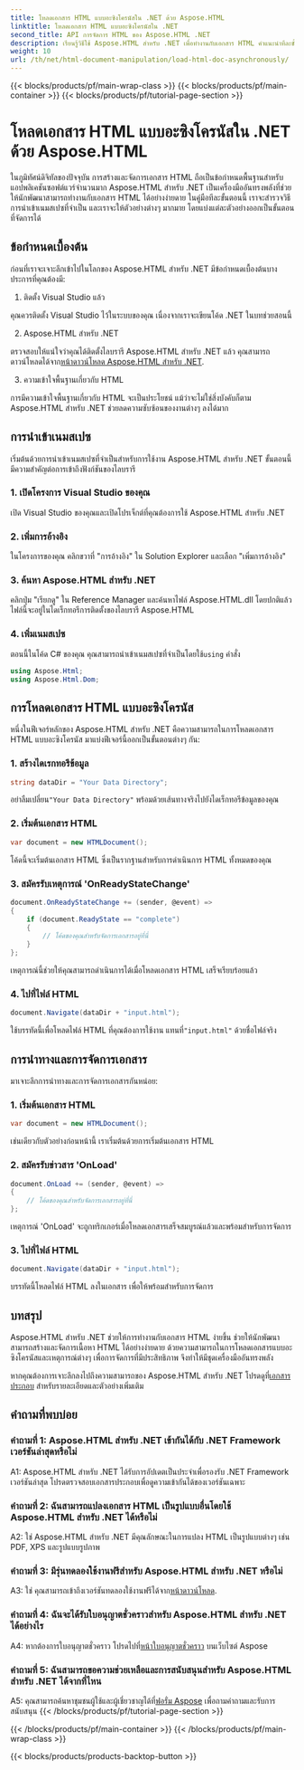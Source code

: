 ```yaml
---
title: โหลดเอกสาร HTML แบบอะซิงโครนัสใน .NET ด้วย Aspose.HTML
linktitle: โหลดเอกสาร HTML แบบอะซิงโครนัสใน .NET
second_title: API การจัดการ HTML ของ Aspose.HTML .NET
description: เรียนรู้วิธีใช้ Aspose.HTML สำหรับ .NET เพื่อทำงานกับเอกสาร HTML คำแนะนำทีละขั้นตอนพร้อมตัวอย่างและคำถามที่พบบ่อยสำหรับนักพัฒนา
weight: 10
url: /th/net/html-document-manipulation/load-html-doc-asynchronously/
---
```


{{< blocks/products/pf/main-wrap-class >}}
{{< blocks/products/pf/main-container >}}
{{< blocks/products/pf/tutorial-page-section >}}

# โหลดเอกสาร HTML แบบอะซิงโครนัสใน .NET ด้วย Aspose.HTML


ในภูมิทัศน์ดิจิทัลของปัจจุบัน การสร้างและจัดการเอกสาร HTML ถือเป็นข้อกำหนดพื้นฐานสำหรับแอปพลิเคชันซอฟต์แวร์จำนวนมาก Aspose.HTML สำหรับ .NET เป็นเครื่องมืออันทรงพลังที่ช่วยให้นักพัฒนาสามารถทำงานกับเอกสาร HTML ได้อย่างง่ายดาย ในคู่มือทีละขั้นตอนนี้ เราจะสำรวจวิธีการนำเข้าเนมสเปซที่จำเป็น และเราจะให้ตัวอย่างต่างๆ มากมาย โดยแบ่งแต่ละตัวอย่างออกเป็นขั้นตอนที่จัดการได้

## ข้อกำหนดเบื้องต้น

ก่อนที่เราจะเจาะลึกเข้าไปในโลกของ Aspose.HTML สำหรับ .NET มีข้อกำหนดเบื้องต้นบางประการที่คุณต้องมี:

1. ติดตั้ง Visual Studio แล้ว

คุณควรติดตั้ง Visual Studio ไว้ในระบบของคุณ เนื่องจากเราจะเขียนโค้ด .NET ในบทช่วยสอนนี้

2. Aspose.HTML สำหรับ .NET

 ตรวจสอบให้แน่ใจว่าคุณได้ติดตั้งไลบรารี Aspose.HTML สำหรับ .NET แล้ว คุณสามารถดาวน์โหลดได้จาก[หน้าดาวน์โหลด Aspose.HTML สำหรับ .NET](https://releases.aspose.com/html/net/).

3. ความเข้าใจพื้นฐานเกี่ยวกับ HTML

การมีความเข้าใจพื้นฐานเกี่ยวกับ HTML จะเป็นประโยชน์ แม้ว่าจะไม่ใช่สิ่งบังคับก็ตาม Aspose.HTML สำหรับ .NET ช่วยลดความซับซ้อนของงานต่างๆ ลงได้มาก

## การนำเข้าเนมสเปซ

เริ่มต้นด้วยการนำเข้าเนมสเปซที่จำเป็นสำหรับการใช้งาน Aspose.HTML สำหรับ .NET ขั้นตอนนี้มีความสำคัญต่อการเข้าถึงฟังก์ชันของไลบรารี

### 1. เปิดโครงการ Visual Studio ของคุณ

เปิด Visual Studio ของคุณและเปิดโปรเจ็กต์ที่คุณต้องการใช้ Aspose.HTML สำหรับ .NET

### 2. เพิ่มการอ้างอิง

ในโครงการของคุณ คลิกขวาที่ "การอ้างอิง" ใน Solution Explorer และเลือก "เพิ่มการอ้างอิง"

### 3. ค้นหา Aspose.HTML สำหรับ .NET

คลิกปุ่ม "เรียกดู" ใน Reference Manager และค้นหาไฟล์ Aspose.HTML.dll โดยปกติแล้วไฟล์นี้จะอยู่ในไดเร็กทอรีการติดตั้งของไลบรารี Aspose.HTML

### 4. เพิ่มเนมสเปซ

 ตอนนี้ในโค้ด C# ของคุณ คุณสามารถนำเข้าเนมสเปซที่จำเป็นโดยใช้`using` คำสั่ง

```csharp
using Aspose.Html;
using Aspose.Html.Dom;
```

## การโหลดเอกสาร HTML แบบอะซิงโครนัส

หนึ่งในฟีเจอร์หลักของ Aspose.HTML สำหรับ .NET คือความสามารถในการโหลดเอกสาร HTML แบบอะซิงโครนัส มาแบ่งฟีเจอร์นี้ออกเป็นขั้นตอนต่างๆ กัน:

### 1. สร้างไดเรกทอรีข้อมูล

```csharp
string dataDir = "Your Data Directory";
```

 อย่าลืมเปลี่ยน`"Your Data Directory"` พร้อมด้วยเส้นทางจริงไปยังไดเร็กทอรีข้อมูลของคุณ

### 2. เริ่มต้นเอกสาร HTML

```csharp
var document = new HTMLDocument();
```

โค้ดนี้จะเริ่มต้นเอกสาร HTML ซึ่งเป็นรากฐานสำหรับการดำเนินการ HTML ทั้งหมดของคุณ

### 3. สมัครรับเหตุการณ์ 'OnReadyStateChange'

```csharp
document.OnReadyStateChange += (sender, @event) =>
{
    if (document.ReadyState == "complete")
    {
        // โค้ดของคุณสำหรับจัดการเอกสารอยู่ที่นี่
    }
};
```

เหตุการณ์นี้ช่วยให้คุณสามารถดำเนินการได้เมื่อโหลดเอกสาร HTML เสร็จเรียบร้อยแล้ว

### 4. ไปที่ไฟล์ HTML

```csharp
document.Navigate(dataDir + "input.html");
```

 ใช้บรรทัดนี้เพื่อโหลดไฟล์ HTML ที่คุณต้องการใช้งาน แทนที่`"input.html"` ด้วยชื่อไฟล์จริง

## การนำทางและการจัดการเอกสาร

มาเจาะลึกการนำทางและการจัดการเอกสารกันหน่อย:

### 1. เริ่มต้นเอกสาร HTML

```csharp
var document = new HTMLDocument();
```

เช่นเดียวกับตัวอย่างก่อนหน้านี้ เราเริ่มต้นด้วยการเริ่มต้นเอกสาร HTML

### 2. สมัครรับข่าวสาร 'OnLoad'

```csharp
document.OnLoad += (sender, @event) =>
{
    // โค้ดของคุณสำหรับจัดการเอกสารอยู่ที่นี่
};
```

เหตุการณ์ 'OnLoad' จะถูกทริกเกอร์เมื่อโหลดเอกสารเสร็จสมบูรณ์แล้วและพร้อมสำหรับการจัดการ

### 3. ไปที่ไฟล์ HTML

```csharp
document.Navigate(dataDir + "input.html");
```

บรรทัดนี้โหลดไฟล์ HTML ลงในเอกสาร เพื่อให้พร้อมสำหรับการจัดการ

## บทสรุป

Aspose.HTML สำหรับ .NET ช่วยให้การทำงานกับเอกสาร HTML ง่ายขึ้น ช่วยให้นักพัฒนาสามารถสร้างและจัดการเนื้อหา HTML ได้อย่างง่ายดาย ด้วยความสามารถในการโหลดเอกสารแบบอะซิงโครนัสและเหตุการณ์ต่างๆ เพื่อการจัดการที่มีประสิทธิภาพ จึงทำให้มีชุดเครื่องมืออันทรงพลัง

 หากคุณต้องการเจาะลึกลงไปถึงความสามารถของ Aspose.HTML สำหรับ .NET โปรดดูที่[เอกสารประกอบ](https://reference.aspose.com/html/net/) สำหรับรายละเอียดและตัวอย่างเพิ่มเติม

## คำถามที่พบบ่อย

### คำถามที่ 1: Aspose.HTML สำหรับ .NET เข้ากันได้กับ .NET Framework เวอร์ชันล่าสุดหรือไม่

A1: Aspose.HTML สำหรับ .NET ได้รับการอัปเดตเป็นประจำเพื่อรองรับ .NET Framework เวอร์ชันล่าสุด โปรดตรวจสอบเอกสารประกอบเพื่อดูความเข้ากันได้ของเวอร์ชันเฉพาะ

### คำถามที่ 2: ฉันสามารถแปลงเอกสาร HTML เป็นรูปแบบอื่นโดยใช้ Aspose.HTML สำหรับ .NET ได้หรือไม่

A2: ใช่ Aspose.HTML สำหรับ .NET มีคุณลักษณะในการแปลง HTML เป็นรูปแบบต่างๆ เช่น PDF, XPS และรูปแบบรูปภาพ

### คำถามที่ 3: มีรุ่นทดลองใช้งานฟรีสำหรับ Aspose.HTML สำหรับ .NET หรือไม่

 A3: ใช่ คุณสามารถเข้าถึงเวอร์ชันทดลองใช้งานฟรีได้จาก[หน้าดาวน์โหลด](https://releases.aspose.com/).

### คำถามที่ 4: ฉันจะได้รับใบอนุญาตชั่วคราวสำหรับ Aspose.HTML สำหรับ .NET ได้อย่างไร

 A4: หากต้องการใบอนุญาตชั่วคราว โปรดไปที่[หน้าใบอนุญาตชั่วคราว](https://purchase.aspose.com/temporary-license/) บนเว็บไซต์ Aspose

### คำถามที่ 5: ฉันสามารถขอความช่วยเหลือและการสนับสนุนสำหรับ Aspose.HTML สำหรับ .NET ได้จากที่ไหน

 A5: คุณสามารถค้นหาชุมชนผู้ใช้และผู้เชี่ยวชาญได้ที่[ฟอรั่ม Aspose](https://forum.aspose.com/) เพื่อถามคำถามและรับการสนับสนุน
{{< /blocks/products/pf/tutorial-page-section >}}

{{< /blocks/products/pf/main-container >}}
{{< /blocks/products/pf/main-wrap-class >}}

{{< blocks/products/products-backtop-button >}}

